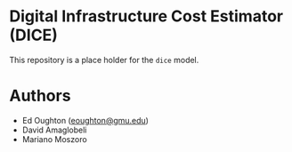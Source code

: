 Digital Infrastructure Cost Estimator (DICE)
============================================

This repository is a place holder for the `dice` model.


Authors
=======

- Ed Oughton (eoughton@gmu.edu)
- David Amaglobeli
- Mariano Moszoro
